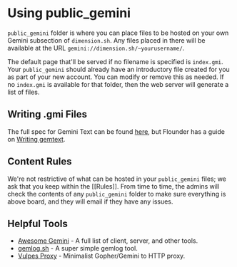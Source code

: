# Using public_gemini

`public_gemini` folder is where you can place files to be hosted on your own Gemini subsection of `dimension.sh`. Any files placed in there will be available at the URL `gemini://dimension.sh/~yourusername/`.

The default page that'll be served if no filename is specified is `index.gmi`. Your `public_gemini` should already have an introductory file created for you as part of your new account. You can modify or remove this as needed. If no `index.gmi` is available for that folder, then the web server will generate a list of files.

## Writing .gmi Files

The full spec for Gemini Text can be found [here](https://gitlab.com/gemini-specification/gemini-text/-/blob/master/specification.gmi), but Flounder has a guide on [Writing gemtext](https://admin.flounder.online/gemini_text_guide.gmi). 

## Content Rules

We're not restrictive of what can be hosted in your `public_gemini` files; we ask that you keep within the [[Rules]]. From time to time, the admins will check the contents of any `public_gemini` folder to make sure everything is above board, and they will email if they have any issues.

## Helpful Tools

* [Awesome Gemini](https://github.com/kr1sp1n/awesome-gemini) - A full list of client, server, and other tools.
* [gemlog.sh](https://git.nytpu.com/gemlog.sh/about/) - A super simple gemlog tool.
* [Vulpes Proxy](https://proxy.vulpes.one/) - Minimalist Gopher/Gemini to HTTP proxy.